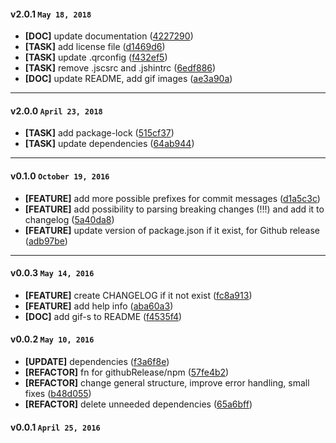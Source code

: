 
#### v2.0.1 `May 18, 2018`
- **[DOC]** update documentation ([4227290](https://github.com/dmh/quick-release/commit/4227290))
- **[TASK]** add license file ([d1469d6](https://github.com/dmh/quick-release/commit/d1469d6))
- **[TASK]** update .qrconfig ([f432ef5](https://github.com/dmh/quick-release/commit/f432ef5))
- **[TASK]** remove .jscsrc and .jshintrc ([6edf886](https://github.com/dmh/quick-release/commit/6edf886))
- **[DOC]** update README, add gif images ([ae3a90a](https://github.com/dmh/quick-release/commit/ae3a90a))

***

#### v2.0.0 `April 23, 2018`
- **[TASK]** add package-lock ([515cf37](https://github.com/dmh/quick-release/commit/515cf37))
- **[TASK]** update dependencies ([64ab944](https://github.com/dmh/quick-release/commit/64ab944))

***

#### v0.1.0 `October 19, 2016`
- **[FEATURE]** add more possible prefixes for commit messages ([d1a5c3c](https://github.com/dmh/quick-release/commit/d1a5c3c))
- **[FEATURE]** add possibility to parsing breaking changes (!!!) and add it to changelog ([5a40da8](https://github.com/dmh/quick-release/commit/5a40da8))
- **[FEATURE]** update version of package.json if it exist, for Github release ([adb97be](https://github.com/dmh/quick-release/commit/adb97be))

***
#### v0.0.3 `May 14, 2016`
- **[FEATURE]** create CHANGELOG if it not exist ([fc8a913](https://github.com/dmh/quick-release/commit/fc8a913))
- **[FEATURE]** add help info ([aba60a3](https://github.com/dmh/quick-release/commit/aba60a3))
- **[DOC]** add gif-s to README ([f4535f4](https://github.com/dmh/quick-release/commit/f4535f4))

#### v0.0.2 `May 10, 2016`
- **[UPDATE]** dependencies ([f3a6f8e](https://github.com/dmh/quick-release/commit/f3a6f8e))
- **[REFACTOR]** fn for githubRelease/npm ([57fe4b2](https://github.com/dmh/quick-release/commit/57fe4b2))
- **[REFACTOR]** change general structure, improve error handling, small fixes ([b48d055](https://github.com/dmh/quick-release/commit/b48d055))
- **[REFACTOR]** delete unneeded dependencies ([65a6bff](https://github.com/dmh/quick-release/commit/65a6bff))

#### v0.0.1 `April 25, 2016`


